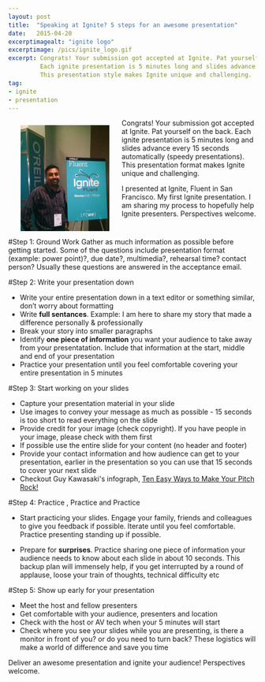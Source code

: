 ```yaml
---
layout: post
title:  "Speaking at Ignite? 5 steps for an awesome presentation"
date:   2015-04-20
excerptimagealt: "ignite logo"
excerptimage: /pics/ignite_logo.gif
excerpt: Congrats! Your submission got accepted at Ignite. Pat yourself on the back.
         Each ignite presentation is 5 minutes long and slides advance every 15 seconds automatically (speedy presentations).
         This presentation style makes Ignite unique and challenging. 
tag:
- ignite
- presentation
---
```

<img src="/pics/harishvc-ignite-fluent-2015.jpg" height="215" align="left" hspace="25" vspace="13" alt="Harish Chakravarthy, Ignite 2015"/>
Congrats! Your submission got accepted at Ignite. Pat yourself on the back. 
Each ignite presentation is 5 minutes long and slides advance every 15 seconds automatically (speedy presentations). 
This presentation format makes Ignite unique and challenging. 

I presented at Ignite, Fluent in San Francisco. My first Ignite presentation. I am sharing my process to hopefully help Ignite presenters. 
Perspectives welcome.
<p style="clear:both"/>

#Step 1: Ground Work
Gather as much information as possible before getting started. 
Some of the questions include presentation format (example: power point)?, due date?, multimedia?, rehearsal time? contact person? 
Usually these questions are answered in the acceptance email.

#Step 2: Write your presentation down
*  Write your entire presentation down in a text editor or something similar, don’t worry about formatting 
*  Write <b>full sentances</b>. Example: I am here to share my story that made a difference personally & professionally 
*  Break your story into smaller paragraphs
*  Identify <b>one piece of information</b> you want your audience to take away from your presentatation. Include that information at the start, middle and end of your presentation
*  Practice your presentation until you feel comfortable covering your entire presentation in 5 minutes


#Step 3: Start working on your slides
*  Capture your presentation material in your slide
*  Use images to convey your message as much as possible - 15 seconds is too short to read everything on the slide
*  Provide credit for your image (check copyright). If you have people in your image, please check with them first
*  If possible use the entire slide for your content (no header and footer)
*  Provide your contact information and how audience can get to your presentation, earlier in the presentation so you can use that 15 seconds to cover your next slide 
*  Checkout Guy Kawasaki's infograph, [Ten Easy Ways to Make Your Pitch Rock!](http://guykawasaki.com/ten-easy-ways-to-make-your-pitch-rock/)


#Step 4: Practice , Practice and Practice

*  Start practicing your slides. Engage your family, friends and colleagues to give you feedback if possible. Iterate until you feel comfortable. 
   Practice presenting standing up if possible.

*  Prepare for <b>surprises</b>. Practice sharing one piece of information your audience needs to know about each slide in about 10 seconds.  This backup plan will immensely help, if you get interrupted by a round of applause, loose your train of thoughts, technical difficulty etc


#Step 5: Show up early for your presentation
*  Meet the host and fellow presenters
*  Get comfortable with your audience, presenters and location
*  Check with the host or AV tech when your 5 minutes will start 
*  Check where you see your slides while you are presenting, is there a monitor in front of you? or do you need to turn back? These logistics will make a world of difference and save you time

Deliver an awesome presentation and ignite your audience! Perspectives welcome.

